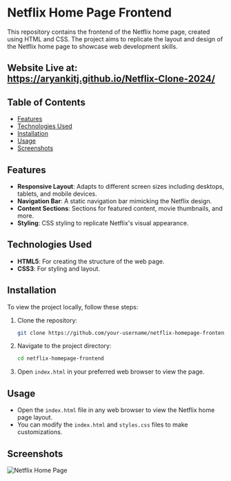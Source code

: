# Netflix Home Page Frontend

This repository contains the frontend of the Netflix home page, created using HTML and CSS. The project aims to replicate the layout and design of the Netflix home page to showcase web development skills.

## Website Live at: https://aryankitj.github.io/Netflix-Clone-2024/

## Table of Contents
- [Features](#features)
- [Technologies Used](#technologies-used)
- [Installation](#installation)
- [Usage](#usage)
- [Screenshots](#screenshots)

## Features
- **Responsive Layout**: Adapts to different screen sizes including desktops, tablets, and mobile devices.
- **Navigation Bar**: A static navigation bar mimicking the Netflix design.
- **Content Sections**: Sections for featured content, movie thumbnails, and more.
- **Styling**: CSS styling to replicate Netflix's visual appearance.

## Technologies Used
- **HTML5**: For creating the structure of the web page.
- **CSS3**: For styling and layout.

## Installation
To view the project locally, follow these steps:

1. Clone the repository:
    ```bash
    git clone https://github.com/your-username/netflix-homepage-frontend.git
    ```

2. Navigate to the project directory:
    ```bash
    cd netflix-homepage-frontend
    ```

3. Open `index.html` in your preferred web browser to view the page.

## Usage
- Open the `index.html` file in any web browser to view the Netflix home page layout.
- You can modify the `index.html` and `styles.css` files to make customizations.

## Screenshots
![Netflix Home Page](photo.png)
